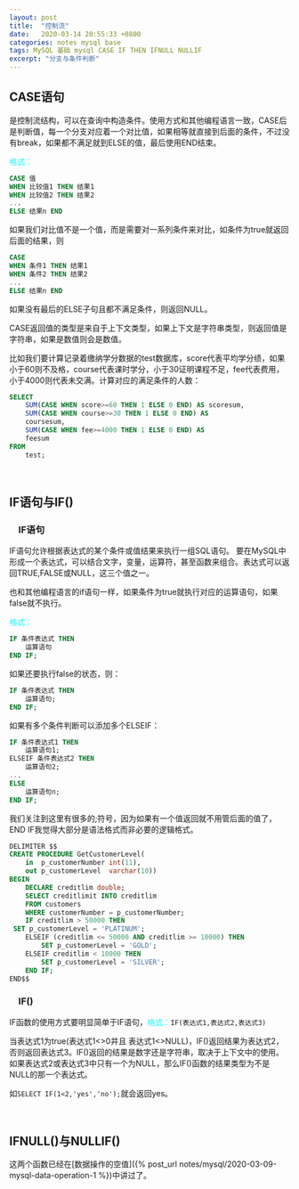 ```yaml
---
layout: post
title:  "控制流"
date:   2020-03-14 20:55:33 +0800
categories: notes mysql base
tags: MySQL 基础 mysql CASE IF THEN IFNULL NULLIF
excerpt: "分支与条件判断"
---
```


## CASE语句

是控制流结构，可以在查询中构造条件。使用方式和其他编程语言一致，CASE后是判断值，每一个分支对应着一个对比值，如果相等就直接到后面的条件，不过没有break，如果都不满足就到ELSE的值，最后使用END结束。

<span style="color:aqua">格式：</span>

```sql
CASE 值
WHEN 比较值1 THEN 结果1
WHEN 比较值2 THEN 结果2
...
ELSE 结果n END
```

如果我们对比值不是一个值，而是需要对一系列条件来对比，如条件为true就返回后面的结果，则

```sql
CASE
WHEN 条件1 THEN 结果1
WHEN 条件2 THEN 结果2
...
ELSE 结果n END
```

如果没有最后的ELSE子句且都不满足条件，则返回NULL。

CASE返回值的类型是来自于上下文类型，如果上下文是字符串类型，则返回值是字符串，如果是数值则会是数值。

比如我们要计算记录着缴纳学分数据的test数据库，score代表平均学分绩，如果小于60则不及格，course代表课时学分，小于30证明课程不足，fee代表费用，小于4000则代表未交满。计算对应的满足条件的人数：

```sql
SELECT
    SUM(CASE WHEN score>=60 THEN 1 ELSE 0 END) AS scoresum,
    SUM(CASE WHEN course>=30 THEN 1 ELSE 0 END) AS
    coursesum,
    SUM(CASE WHEN fee>=4000 THEN 1 ELSE 0 END) AS
    feesum
FROM
    test;
```

&emsp;

## IF语句与IF()

### &emsp;IF语句

IF语句允许根据表达式的某个条件或值结果来执行一组SQL语句。 要在MySQL中形成一个表达式，可以结合文字，变量，运算符，甚至函数来组合。表达式可以返回TRUE,FALSE或NULL，这三个值之一。

也和其他编程语言的if语句一样，如果条件为true就执行对应的运算语句，如果false就不执行。

<span style="color:aqua">格式：</span>

```sql
IF 条件表达式 THEN
    运算语句
END IF;
```

如果还要执行false的状态，则：

```sql
IF 条件表达式 THEN
    运算语句;
END IF;
```

如果有多个条件判断可以添加多个ELSEIF：

```sql
IF 条件表达式1 THEN
    运算语句1;
ELSEIF 条件表达式2 THEN
    运算语句2;
...
ELSE
    运算语句n;
END IF;
```

我们关注到这里有很多的;符号，因为如果有一个值返回就不用管后面的值了，END IF我觉得大部分是语法格式而非必要的逻辑格式。

```sql
DELIMITER $$
CREATE PROCEDURE GetCustomerLevel(
    in  p_customerNumber int(11), 
    out p_customerLevel  varchar(10))
BEGIN
    DECLARE creditlim double;
    SELECT creditlimit INTO creditlim
    FROM customers
    WHERE customerNumber = p_customerNumber;
    IF creditlim > 50000 THEN
 SET p_customerLevel = 'PLATINUM';
    ELSEIF (creditlim <= 50000 AND creditlim >= 10000) THEN
        SET p_customerLevel = 'GOLD';
    ELSEIF creditlim < 10000 THEN
        SET p_customerLevel = 'SILVER';
    END IF;
END$$
```

### &emsp;IF()

IF函数的使用方式要明显简单于IF语句，<span style="color:aqua">格式：</span>`IF(表达式1,表达式2,表达式3)`

当表达式1为true(表达式1<>0并且 表达式1<>NULL)，IF()返回结果为表达式2，否则返回表达式3。IF()返回的结果是数字还是字符串，取决于上下文中的使用。如果表达式2或表达式3中只有一个为NULL，那么IF()函数的结果类型为不是NULL的那一个表达式。

如`SELECT IF(1<2,'yes','no');`就会返回yes。

&emsp;

## IFNULL()与NULLIF()

这两个函数已经在[数据操作的空值]({% post_url notes/mysql/2020-03-09-mysql-data-operation-1 %})中讲过了。
